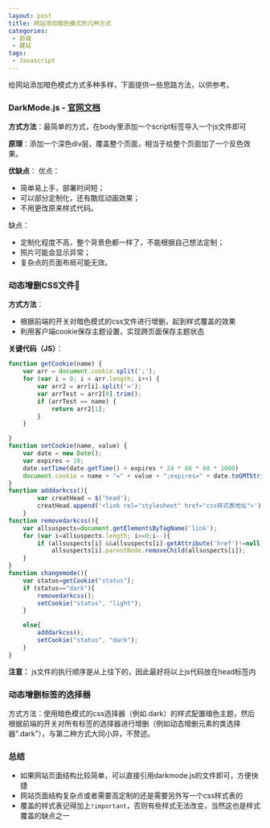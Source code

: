 ```yaml
---
layout: post
title: 网站添加暗色模式的几种方式
categories:
 - 前端
 - 建站
tags:
 - Javascript
---
```


给网站添加暗色模式方式多种多样，下面提供一些思路方法，以供参考。

### DarkMode.js  -  [官网文档](https://darkmodejs.learn.uno/)

**方式方法**：最简单的方式，在body里添加一个script标签导入一个js文件即可 

**原理**：添加一个深色div层，覆盖整个页面，相当于给整个页面加了一个反色效果。

<!-- more -->

**优缺点**：
优点：

- 简单易上手，部署时间短；
- 可以部分定制化，还有酷炫动画效果；
- 不用更改原来样式代码。

缺点：

- 定制化程度不高，整个背景色都一样了，不能根据自己想法定制；
- 照片可能会显示异常； 
- 复杂点的页面布局可能无效。



### 动态增删CSS文件📄

**方式方法**：

- 根据前端的开关对暗色模式的css文件进行增删，起到样式覆盖的效果
- 利用客户端cookie保存主题设置，实现跨页面保存主题状态

**关键代码（JS）**：

```javascript
function getCookie(name) {           
    var arr = document.cookie.split(';');           
    for (var i = 0; i < arr.length; i++) {
        var arr2 = arr[i].split('=');
        var arrTest = arr2[0].trim();
        if (arrTest == name) {         
            return arr2[1];
        }
    }

}
function setCookie(name, value) {
    var date = new Date();
    var expires = 10;
    date.setTime(date.getTime() + expires * 24 * 60 * 60 * 1000)
    document.cookie = name + "=" + value + ";expires=" + date.toGMTString() + ";path=" + "/";
}	
function adddarkcss(){
		var creatHead = $('head');
		creatHead.append('<link rel="stylesheet" href="css样式表地址">')
	}
function removedarkcss(){
    var allsuspects=document.getElementsByTagName('link');
    for (var i=allsuspects.length; i>=0;i--){
        if (allsuspects[i] &&allsuspects[i].getAttribute('href')!=null && allsuspects[i].getAttribute('href').indexOf('css样式表地址')!=-1)
            allsuspects[i].parentNode.removeChild(allsuspects[i]);
    }
}
function changemode(){
    var status=getCookie("status");
    if (status=="dark"){
        removedarkcss();
        setCookie("status", "light");
    }

    else{
        adddarkcss();
        setCookie("status", "dark");
    }				
}
```

**注意：**  js文件的执行顺序是从上往下的，因此最好将以上js代码放在head标签内





### 动态增删标签的选择器

方式方法：使用暗色模式的css选择器（例如.dark）的样式配置暗色主题，然后根据前端的开关对所有标签的选择器进行增删（例如动态增删元素的类选择器".dark"），与第二种方式大同小异，不赘述。



### 总结

- 如果网站页面结构比较简单，可以直接引用darkmode.js的文件即可，方便快捷
- 网站页面结构复杂点或者需要高定制的还是需要另外写一个css样式表的
- 覆盖的样式表记得加上`!important`，否则有些样式无法改变，当然这也是样式覆盖的缺点之一